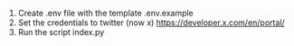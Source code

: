 1. Create .env file with the template .env.example
2. Set the credentials to twitter (now x) https://developer.x.com/en/portal/
3. Run the script index.py